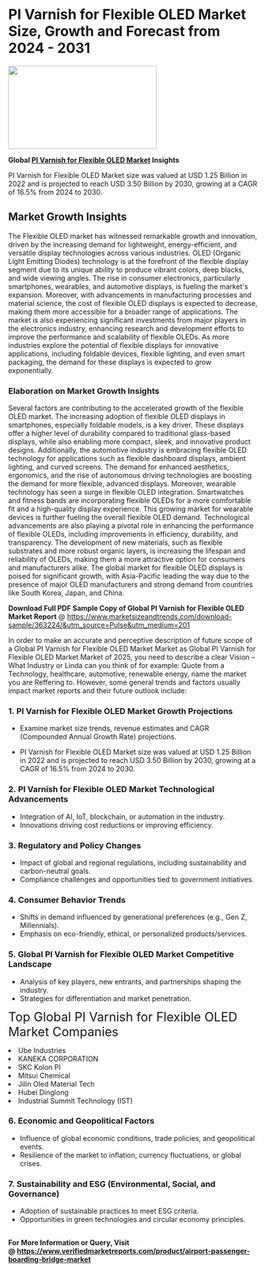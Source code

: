 <H1>PI Varnish for Flexible OLED Market Size, Growth and Forecast from 2024 - 2031</H1><img class="aligncenter size-medium wp-image-584254" src="https://thirdeyenews.in/wp-content/uploads/2024/09/Global-Market-Research-300x168.jpeg" alt="" width="300" height="168" /><p><strong>Global&nbsp;<a href="https://www.marketsizeandtrends.com/download-sample/363224/&amp;utm_source=Pulse&amp;utm_medium=201">PI Varnish for Flexible OLED Market</a> Insights</strong></p><p>PI Varnish for Flexible OLED Market size was valued at USD 1.25 Billion in 2022 and is projected to reach USD 3.50 Billion by 2030, growing at a CAGR of 16.5% from 2024 to 2030.</p><p><h2>Market Growth Insights</h2> The Flexible OLED market has witnessed remarkable growth and innovation, driven by the increasing demand for lightweight, energy-efficient, and versatile display technologies across various industries. OLED (Organic Light Emitting Diodes) technology is at the forefront of the flexible display segment due to its unique ability to produce vibrant colors, deep blacks, and wide viewing angles. The rise in consumer electronics, particularly smartphones, wearables, and automotive displays, is fueling the market's expansion. Moreover, with advancements in manufacturing processes and material science, the cost of flexible OLED displays is expected to decrease, making them more accessible for a broader range of applications. The market is also experiencing significant investments from major players in the electronics industry, enhancing research and development efforts to improve the performance and scalability of flexible OLEDs. As more industries explore the potential of flexible displays for innovative applications, including foldable devices, flexible lighting, and even smart packaging, the demand for these displays is expected to grow exponentially. <h3>Elaboration on Market Growth Insights</h3> Several factors are contributing to the accelerated growth of the flexible OLED market. The increasing adoption of flexible OLED displays in smartphones, especially foldable models, is a key driver. These displays offer a higher level of durability compared to traditional glass-based displays, while also enabling more compact, sleek, and innovative product designs. Additionally, the automotive industry is embracing flexible OLED technology for applications such as flexible dashboard displays, ambient lighting, and curved screens. The demand for enhanced aesthetics, ergonomics, and the rise of autonomous driving technologies are boosting the demand for more flexible, advanced displays. Moreover, wearable technology has seen a surge in flexible OLED integration. Smartwatches and fitness bands are incorporating flexible OLEDs for a more comfortable fit and a high-quality display experience. This growing market for wearable devices is further fueling the overall flexible OLED demand. Technological advancements are also playing a pivotal role in enhancing the performance of flexible OLEDs, including improvements in efficiency, durability, and transparency. The development of new materials, such as flexible substrates and more robust organic layers, is increasing the lifespan and reliability of OLEDs, making them a more attractive option for consumers and manufacturers alike. The global market for flexible OLED displays is poised for significant growth, with Asia-Pacific leading the way due to the presence of major OLED manufacturers and strong demand from countries like South Korea, Japan, and China. </p><p><span class=""><strong>Download Full PDF Sample Copy of Global PI Varnish for Flexible OLED Market Report</strong> @ <a href="https://www.marketsizeandtrends.com/download-sample/363224/&amp;utm_source=Pulse&amp;utm_medium=201" target="_blank">https://www.marketsizeandtrends.com/download-sample/363224/&amp;utm_source=Pulse&amp;utm_medium=201</a></span></p><p>In order to make an accurate and perceptive description of future scope of a Global&nbsp;PI Varnish for Flexible OLED Market Market as Global&nbsp;PI Varnish for Flexible OLED Market Market of 2025, you need to describe a clear Vision &ndash; What Industry or Linda can you think of for example: Quote from a Technology, healthcare, automotive, renewable energy, name the market you are Reffering to. However, some general trends and factors usually impact market reports and their future outlook include:</p><h3>1.&nbsp;<strong>PI Varnish for Flexible OLED Market Growth Projections</strong></h3><ul><li>Examine market size trends, revenue estimates and CAGR (Compounded Annual Growth Rate) projections.</li><li><p>PI Varnish for Flexible OLED Market size was valued at USD 1.25 Billion in 2022 and is projected to reach USD 3.50 Billion by 2030, growing at a CAGR of 16.5% from 2024 to 2030.</p></li></ul><h3>2.&nbsp;<strong>PI Varnish for Flexible OLED Market Technological Advancements</strong></h3><ul><li>Integration of AI, IoT, blockchain, or automation in the industry.</li><li>Innovations driving cost reductions or improving efficiency.</li></ul><h3>3.&nbsp;<strong>Regulatory and Policy Changes</strong></h3><ul><li>Impact of global and regional regulations, including sustainability and carbon-neutral goals.</li><li>Compliance challenges and opportunities tied to government initiatives.</li></ul><h3>4.&nbsp;<strong>Consumer Behavior Trends</strong></h3><ul><li>Shifts in demand influenced by generational preferences (e.g., Gen Z, Millennials).</li><li>Emphasis on eco-friendly, ethical, or personalized products/services.</li></ul><h3>5.&nbsp;<strong>Global PI Varnish for Flexible OLED Market Competitive Landscape</strong></h3><ul><li>Analysis of key players, new entrants, and partnerships shaping the industry.</li><li>Strategies for differentiation and market penetration.</li></ul><p data-pm-slice="1 1 []"><span style="color: inherit; font-family: inherit; font-size: 25px;">Top Global PI Varnish for Flexible OLED Market Companies</span></p><div class="" data-test-id=""><p><li>Ube Industries</li><li> KANEKA CORPORATION</li><li> SKC Kolon PI</li><li> Mitsui Chemical</li><li> Jilin Oled Material Tech</li><li> Hubei Dinglong</li><li> Industrial Summit Technology (IST)</li></p></div><h3>6.&nbsp;<strong>Economic and Geopolitical Factors</strong></h3><ul><li>Influence of global economic conditions, trade policies, and geopolitical events.</li><li>Resilience of the market to inflation, currency fluctuations, or global crises.</li></ul><h3>7.&nbsp;<strong>Sustainability and ESG (Environmental, Social, and Governance)</strong></h3><ul><li>Adoption of sustainable practices to meet ESG criteria.</li><li>Opportunities in green technologies and circular economy principles.</li></ul><h2><strong style="font-size: 14px;">For More Information or Query, Visit @&nbsp;</strong><a style="background-color: #ffffff; font-size: 14px;" href="https://www.marketsizeandtrends.com/report/pi-varnish-for-flexible-oled-market/" target="_blank">https://www.verifiedmarketreports.com/product/airport-passenger-boarding-bridge-market</a></h2>
